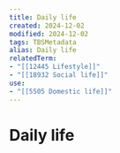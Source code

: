 ```yaml
---
title: Daily life
created: 2024-12-02
modified: 2024-12-02
tags: TBSMetadata
alias: Daily life
relatedTerm:
- "[[12445 Lifestyle]]"
- "[[18932 Social life]]"
use:
- "[[5505 Domestic life]]"
---
```

# Daily life
